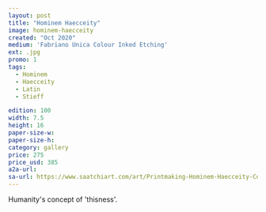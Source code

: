 ```yaml
---
layout: post
title: "Hominem Haecceity"
image: hominem-haecceity
created: "Oct 2020"
medium: 'Fabriano Unica Colour Inked Etching'
ext: .jpg
promo: 1
tags:
  - Hominem
  - Haecceity
  - Latin
  - Stieff

edition: 100
width: 7.5
height: 16
paper-size-w: 
paper-size-h: 
category: gallery
price: 275
price_usd: 385
a2a-url: 
sa-url: https://www.saatchiart.com/art/Printmaking-Hominem-Haecceity-Colour-Inked-Etching-Limited-Edition-of-100-Limited-Edition-of-100/19454/8005881/view
---
```


Humanity's concept of 'thisness'.